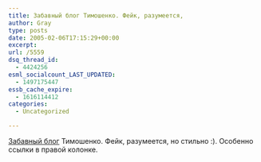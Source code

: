 ```yaml
---
title: Забавный блог Тимошенко. Фейк, разумеется,
author: Gray
type: posts
date: 2005-02-06T17:15:29+00:00
excerpt:
url: /5559
dsq_thread_id:
  - 4424256
esml_socialcount_LAST_UPDATED:
  - 1497175447
essb_cache_expire:
  - 1616114412
categories:
  - Uncategorized

---
```








<a href="http://premier.org.ua/" target="_blank">Забавный блог</a> Тимошенко. Фейк, разумеется, но стильно :). Особенно ссылки в правой колонке.